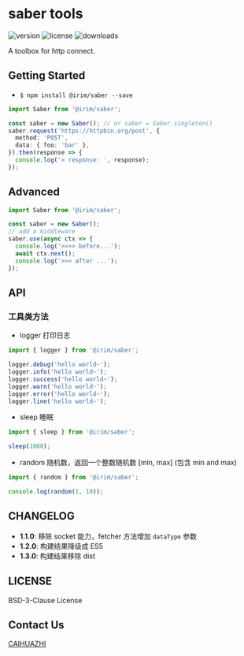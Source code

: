 # saber tools

![version](https://img.shields.io/npm/v/@irim/saber)
![license](https://img.shields.io/npm/l/@irim/saber)
![downloads](https://img.shields.io/npm/dw/@irim/saber)

A toolbox for http connect.

## Getting Started

- `$ npm install @irim/saber --save`

```ts
import Saber from '@irim/saber';

const saber = new Saber(); // or saber = Saber.singleton()
saber.request('https://httpbin.org/post', {
  method: 'POST',
  data: { foo: 'bar' },
}).then(response => {
  console.log('> response: ', response);
});
```

## Advanced

```ts
import Saber from '@irim/saber';

const saber = new Saber();
// add a middleware
saber.use(async ctx => {
  console.log('>>>> before...');
  await ctx.next();
  console.log('>>> after ...');
});
```

## API

### 工具类方法

* logger 打印日志

```ts
import { logger } from '@irim/saber';

logger.debug('hello world~');
logger.info('hello world~');
logger.success('hello world~');
logger.warn('hello world~');
logger.error('hello world~');
logger.line('hello world~');
```

* sleep 睡眠

```ts
import { sleep } from '@irim/saber';

sleep(1000);
```

* random 随机数，返回一个整数随机数 [min, max] (包含 min and max)

```ts
import { random } from '@irim/saber';

console.log(random(1, 10));
```

## CHANGELOG

<!-- - **version**: change logs -->
- **1.1.0**: 移除 socket 能力，fetcher 方法增加 `dataType` 参数
- **1.2.0**: 构建结果降级成 ES5
- **1.3.0**: 构建结果移除 dist

## LICENSE

BSD-3-Clause License

## Contact Us

[CAIHUAZHI](mailto:huarse@gmail.com)
